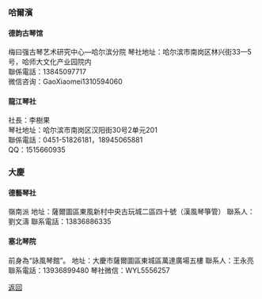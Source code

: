 ### 哈爾濱

#### 德韵古琴馆
梅曰强古琴艺术研究中心—哈尔滨分院
琴社地址：哈尔滨市南岗区林兴街33—5号，哈师大文化产业园院内  
聯係電話：13845097717  
微信咨询：GaoXiaomei1310594060  

#### 龍江琴社
社長：李樹果    
琴社地址：哈尔滨市南岗区汉阳街30号2单元201  
聯係電話：0451-51826181，18945065881  
QQ：1515660935


### 大慶
#### 德藝琴社
嶺南派
地址：薩爾圖區東風新村中央古玩城二區四十號（漢風琴箏管）
聯系人：劉文濤
聯系電話：13836886335

#### 塞北琴院
前身為“詠風琴館”。
地址：大慶市薩爾圖區東城區萬達廣場五樓
聯系人：王永亮
聯系電話：13936899480
琴社微信：WYL5556257




[返回](China.md)
